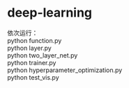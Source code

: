 # deep-learning
依次运行：  
python function.py   
python layer.py  
python two_layer_net.py  
python trainer.py  
python hyperparameter_optimization.py  
python test_vis.py  
